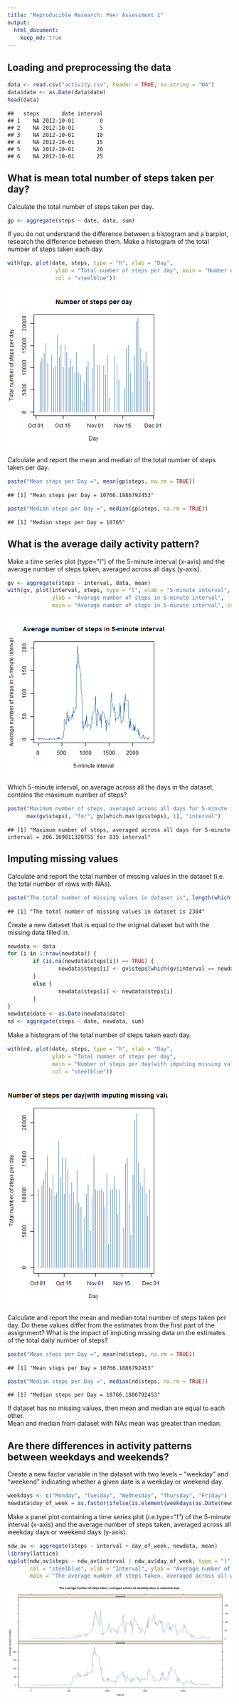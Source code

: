 ```yaml
---
title: "Reproducible Research: Peer Assessment 1"
output: 
  html_document:
    keep_md: true
---
```



## Loading and preprocessing the data


```r
data <- read.csv("activity.csv", header = TRUE, na.string = "NA")
data$date <- as.Date(data$date)
head(data)
```

```
##   steps       date interval
## 1    NA 2012-10-01        0
## 2    NA 2012-10-01        5
## 3    NA 2012-10-01       10
## 4    NA 2012-10-01       15
## 5    NA 2012-10-01       20
## 6    NA 2012-10-01       25
```

## What is mean total number of steps taken per day?

Calculate the total number of steps taken per day.


```r
gp <- aggregate(steps ~ date, data, sum)
```

If you do not understand the difference between a histogram and a barplot, research the difference between them. Make a histogram of the total number of steps taken each day.


```r
with(gp, plot(date, steps, type = "h", xlab = "Day", 
               ylab = "Total number of steps per day", main = "Number of steps per day", 
               col = "steelblue"))
```

![plot of chunk histogram](figure/histogram-1.png)

Calculate and report the mean and median of the total number of steps taken per day.


```r
paste("Mean steps per Day =", mean(gp$steps, na.rm = TRUE))
```

```
## [1] "Mean steps per Day = 10766.1886792453"
```

```r
paste("Median steps per Day =", median(gp$steps, na.rm = TRUE))
```

```
## [1] "Median steps per Day = 10765"
```

## What is the average daily activity pattern?

Make a time series plot (type="l") of the 5-minute interval (x-axis) and the average number of steps taken, averaged across all days (y-axis).


```r
gv <- aggregate(steps ~ interval, data, mean)
with(gv, plot(interval, steps, type = "l", xlab = "5-minute interval", 
              ylab = "Average number of steps in 5-minute interval", 
              main = "Average number of steps in 5-minute interval", col = "steelblue"))
```

![plot of chunk plot](figure/plot-1.png)

Which 5-minute interval, on average across all the days in the dataset, contains the maximum number of steps?


```r
paste("Maximum number of steps, averaged across all days for 5-minute interval =", 
      max(gv$steps), "for", gv[which.max(gv$steps), 1], "interval")
```

```
## [1] "Maximum number of steps, averaged across all days for 5-minute interval = 206.169811320755 for 835 interval"
```

## Imputing missing values

Calculate and report the total number of missing values in the dataset (i.e. the total number of rows with NAs).


```r
paste("The total number of missing values in dataset is", length(which(is.na(data$steps))))
```

```
## [1] "The total number of missing values in dataset is 2304"
```

Create a new dataset that is equal to the original dataset but with the missing data filled in.


```r
newdata <- data
for (i in 1:nrow(newdata)) {
        if (is.na(newdata$steps[i]) == TRUE) {
                newdata$steps[i] <- gv$steps[which(gv$interval == newdata$interval[i])]
        }
        else {
                newdata$steps[i] <- newdata$steps[i]
        }
}
newdata$date <- as.Date(newdata$date)
nd <- aggregate(steps ~ date, newdata, sum)
```

Make a histogram of the total number of steps taken each day.


```r
with(nd, plot(date, steps, type = "h", xlab = "Day", 
              ylab = "Total number of steps per day", 
              main = "Number of steps per day(with imputing missing values)", 
              col = "steelblue"))
```

![plot of chunk hist2](figure/hist2-1.png)

Calculate and report the mean and median total number of steps taken per day. Do these values differ from the estimates from the first part of the assignment? What is the impact of imputing missing data on the estimates of the total daily number of steps?


```r
paste("Mean steps per Day =", mean(nd$steps, na.rm = TRUE))
```

```
## [1] "Mean steps per Day = 10766.1886792453"
```

```r
paste("Median steps per Day =", median(nd$steps, na.rm = TRUE))
```

```
## [1] "Median steps per Day = 10766.1886792453"
```

If dataset has no missing values, then mean and median are equal to each other.  
Mean and median from dataset with NAs mean was greater than median. 

## Are there differences in activity patterns between weekdays and weekends?

Create a new factor variable in the dataset with two levels – “weekday” and “weekend” indicating whether a given date is a weekday or weekend day.


```r
weekdays <- c("Monday", "Tuesday", "Wednesday", "Thursday", "Friday")
newdata$day_of_week = as.factor(ifelse(is.element(weekdays(as.Date(newdata$date)),weekdays), "weekday", "weekend"))
```

Make a panel plot containing a time series plot (i.e.type="l") of the 5-minute interval (x-axis) and the average number of steps taken, averaged across all weekday days or weekend days (y-axis).


```r
ndw_av <- aggregate(steps ~ interval + day_of_week, newdata, mean)
library(lattice)
xyplot(ndw_av$steps ~ ndw_av$interval | ndw_av$day_of_week, type = "l", layout = c(1,2), 
       col = "steelblue", xlab = "Interval", ylab = "Average number of steps",
       main = "The average number of steps taken, averaged across all weekday days or weekend days")
```

![plot of chunk panelplot](figure/panelplot-1.png)
